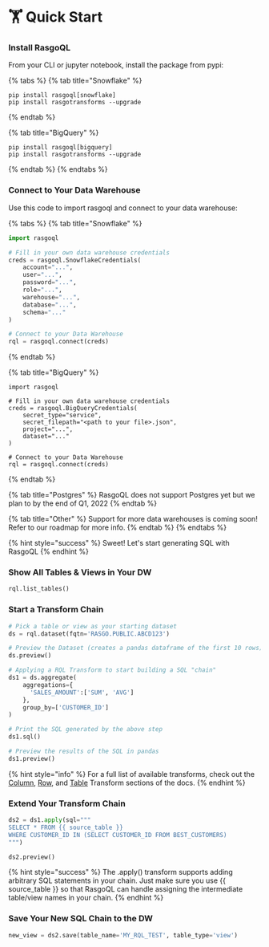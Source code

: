 # 🏋 Quick Start

### Install RasgoQL

From your CLI or jupyter notebook, install the package from pypi:

{% tabs %}
{% tab title="Snowflake" %}
```
pip install rasgoql[snowflake]
pip install rasgotransforms --upgrade
```
{% endtab %}

{% tab title="BigQuery" %}
```
pip install rasgoql[bigquery]
pip install rasgotransforms --upgrade
```
{% endtab %}
{% endtabs %}

### Connect to Your Data Warehouse

Use this code to import rasgoql and connect to your data warehouse:

{% tabs %}
{% tab title="Snowflake" %}
```python
import rasgoql

# Fill in your own data warehouse credentials
creds = rasgoql.SnowflakeCredentials(
    account="...",
    user="...",
    password="...",
    role="...",
    warehouse="...",
    database="...",
    schema="..."
)

# Connect to your Data Warehouse
rql = rasgoql.connect(creds)
```
{% endtab %}

{% tab title="BigQuery" %}
```
import rasgoql

# Fill in your own data warehouse credentials
creds = rasgoql.BigQueryCredentials(
    secret_type="service",
    secret_filepath="<path to your file>.json",
    project="...",
    dataset="..."
)

# Connect to your Data Warehouse
rql = rasgoql.connect(creds)
```
{% endtab %}

{% tab title="Postgres" %}
RasgoQL does not support Postgres yet but we plan to by the end of Q1, 2022
{% endtab %}

{% tab title="Other" %}
Support for more data warehouses is coming soon! Refer to our roadmap for more info.
{% endtab %}
{% endtabs %}

{% hint style="success" %}
Sweet! Let's start generating SQL with RasgoQL
{% endhint %}

### Show All Tables & Views in Your DW

```python
rql.list_tables()
```

### Start a Transform Chain

```python
# Pick a table or view as your starting dataset
ds = rql.dataset(fqtn='RASGO.PUBLIC.ABCD123')

# Preview the Dataset (creates a pandas dataframe of the first 10 rows)
ds.preview()

# Applying a RQL Transform to start building a SQL "chain"
ds1 = ds.aggregate(
    aggregations={
      'SALES_AMOUNT':['SUM', 'AVG']
    },
    group_by=['CUSTOMER_ID']
)

# Print the SQL generated by the above step
ds1.sql()

# Preview the results of the SQL in pandas
ds1.preview()
```

{% hint style="info" %}
For a full list of available transforms, check out the [Column](transforms/column-transforms/), [Row](transforms/row-transforms/), and [Table](transforms/table-transforms/) Transform sections of the docs.
{% endhint %}

### Extend Your Transform Chain

```python
ds2 = ds1.apply(sql="""
SELECT * FROM {{ source_table }}
WHERE CUSTOMER_ID IN (SELECT CUSTOMER_ID FROM BEST_CUSTOMERS)
""")

ds2.preview()
```

{% hint style="success" %}
The .apply() transform supports adding arbitrary SQL statements in your chain. Just make sure you use \{{ source\_table \}} so that RasgoQL can handle assigning the intermediate table/view names in your chain.
{% endhint %}

### Save Your New SQL Chain to the DW

```python
new_view = ds2.save(table_name='MY_RQL_TEST', table_type='view')
```

